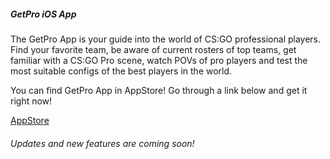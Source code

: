 ##### GetPro iOS App

The GetPro App is your guide into the world of CS:GO professional players. Find your favorite team, be aware of current rosters of top teams, get familiar with a CS:GO Pro scene, watch POVs of pro players and test the most suitable configs of the best players in the world.

You can find GetPro App in AppStore! Go through a link below and get it right now!

[AppStore](https://itunes.apple.com/nz/app/getpro-cs-go/id1271666107?mt=8 "AppStore")

###### Updates and new features are coming soon!
